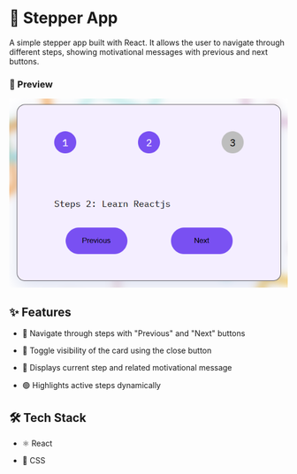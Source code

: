 # 🧠 Stepper App

A simple stepper app built with React. It allows the user to navigate through different steps, showing motivational messages with previous and next buttons.

### 📸 Preview

![alt text](public/img/steps.png)

## ✨ Features

- 🧭 Navigate through steps with "Previous" and "Next" buttons

- 🚪 Toggle visibility of the card using the close button

- 🔢 Displays current step and related motivational message

- 🟢 Highlights active steps dynamically

## 🛠 Tech Stack

- ⚛️ React

- 🎨 CSS
